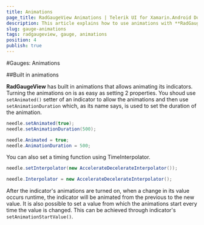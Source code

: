 ```yaml
---
title: Animations
page_title: RadGaugeView Animations | Telerik UI for Xamarin.Android Documentation
description: This article explains how to use animations with **RadGaugeView**
slug: gauge-animations
tags: radgaugeview, gauge, animations
position: 4
publish: true
---
```


#Gauges: Animations

##Built in animations

**RadGaugeView** has built in animations that allows animating its indicators. Turning the animations on is as easy as setting 2 properties. You shoud use <code>setAnimated()</code> setter of an indicator to allow the animations and then use <code>setAnimationDuration</code> which, as its name says, is used to set the duration of the animation.

```Java
needle.setAnimated(true);
needle.setAnimationDuration(500);
```
```C#
needle.Animated = true;
needle.AnimationDuration = 500;
```

You can also set a timing function using TimeInterpolator.

```Java
needle.setInterpolator(new AccelerateDecelerateInterpolator());
```
```C#
needle.Interpolator = new AccelerateDecelerateInterpolator();
```

After the indicator's animations are turned on, when a change in its value occurs runtime, the indicator will be animated from the previous to the new value. It is also possible to set a value from which the animations start every time the value is changed. This can be achieved through indicator's <code>setAnimationStartValue()</code>.

